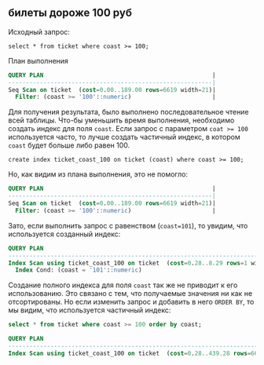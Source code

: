 ## билеты дороже 100 руб

Исходный запрос:
````postgresql
select * from ticket where coast >= 100;
````

План выполнения
````sql
QUERY PLAN                                                |
----------------------------------------------------------|
Seq Scan on ticket  (cost=0.00..189.00 rows=6619 width=21)|
  Filter: (coast >= '100'::numeric)                       |
````

Для получения результата, было выполнено последовательное чтение всей таблицы.
Что-бы уменьшить время выполнения, необходимо создать индекс для поля `coast`. 
Если запрос с параметром `coat >= 100` используется часто, то лучше создать частичный индекс, в котором `coast` будет больше либо равен 100.

````postgresql
create index ticket_coast_100 on ticket (coast) where coast >= 100;
```` 

Но, как видим из плана выполнения, это не помогло:
````sql
QUERY PLAN                                                |
----------------------------------------------------------|
Seq Scan on ticket  (cost=0.00..189.00 rows=6619 width=21)|
  Filter: (coast >= '100'::numeric)                       |
````
Зато, если выполнить запрос с равенством (`coast=101`), то увидим, что используется созданный индекс:
````sql
QUERY PLAN                                                                    |
------------------------------------------------------------------------------|
Index Scan using ticket_coast_100 on ticket  (cost=0.28..8.29 rows=1 width=21)|
  Index Cond: (coast = '101'::numeric)                                        |
````
Создание полного индекса для поля `coast` так же не приводит к его использованию.
Это связано с тем, что получаемые значения ни как не отсортированы.
Но если изменить запрос и добавить в него `ORDER BY`, то мы видим, что используется частичный индекс:
````sql
select * from ticket where coast >= 100 order by coast;

QUERY PLAN                                                                         |
-----------------------------------------------------------------------------------|
Index Scan using ticket_coast_100 on ticket  (cost=0.28..439.28 rows=6619 width=21)|
````